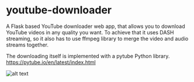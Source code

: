 # youtube-downloader

A Flask based YouTube downloader web app, that allows you to download YouTube videos in any quality you want. To achieve that it uses DASH streaming, so it also has to use ffmpeg library to merge the video and audio streams together.

The downloading itself is implemented with a pytube Python library. https://pytube.io/en/latest/index.html

![alt text](https://i.imgur.com/HgkklAm.jpeg)